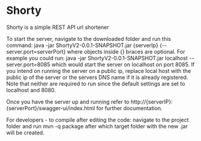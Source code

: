 # Shorty
Shorty is a simple REST API url shortener

To start the server, navigate to the downloaded folder and run this command:
java -jar ShortyV2-0.0.1-SNAPSHOT.jar {serverIp} {--server.port=serverPort}
where objects inside {} braces are optional. For example you could run:
java -jar ShortyV2-0.0.1-SNAPSHOT.jar localhost --server.port=8085
which would start the server on localhost on port 8085. If you intend on running the server on a public ip, replace local host with the public ip of the server or the servers DNS name if it is already registered. Note that neither are required to run since the default settings are set to localhost and 8080.

Once you have the server up and running refer to http://{serverIP}:{serverPort}/swagger-ui/index.html for further documentation.

For developers - to compile after editing the code: navigate to the project folder and run mvn -q package after which target folder with the new .jar will be created.
